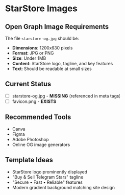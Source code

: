 # StarStore Images

## Open Graph Image Requirements

The file `starstore-og.jpg` should be:
- **Dimensions**: 1200x630 pixels
- **Format**: JPG or PNG
- **Size**: Under 1MB
- **Content**: StarStore logo, tagline, and key features
- **Text**: Should be readable at small sizes

## Current Status
- [ ] starstore-og.jpg - **MISSING** (referenced in meta tags)
- [ ] favicon.png - **EXISTS** 

## Recommended Tools
- Canva
- Figma  
- Adobe Photoshop
- Online OG image generators

## Template Ideas
- StarStore logo prominently displayed
- "Buy & Sell Telegram Stars" tagline
- "Secure • Fast • Reliable" features
- Modern gradient background matching site design